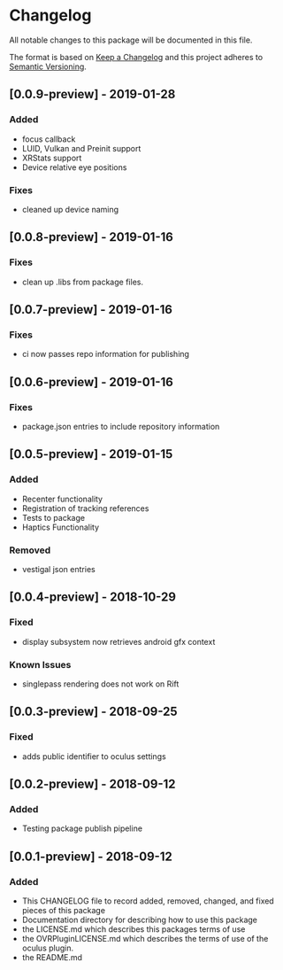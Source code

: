 # Changelog
All notable changes to this package will be documented in this file.

The format is based on [Keep a Changelog](http://keepachangelog.com/en/1.0.0/)
and this project adheres to [Semantic Versioning](http://semver.org/spec/v2.0.0.html).
## [0.0.9-preview] - 2019-01-28
### Added
- focus callback
- LUID, Vulkan and Preinit support
- XRStats support
- Device relative eye positions

### Fixes
- cleaned up device naming 

## [0.0.8-preview] - 2019-01-16
### Fixes
- clean up .libs from package files.

## [0.0.7-preview] - 2019-01-16
### Fixes
- ci now passes repo information for publishing

## [0.0.6-preview] - 2019-01-16
### Fixes
- package.json entries to include repository information

## [0.0.5-preview] - 2019-01-15
### Added
- Recenter functionality
- Registration of tracking references
- Tests to package
- Haptics Functionality

### Removed
- vestigal json entries

## [0.0.4-preview] - 2018-10-29
### Fixed
- display subsystem now retrieves android gfx context 

### Known Issues
- singlepass rendering does not work on Rift

## [0.0.3-preview] - 2018-09-25
### Fixed
- adds public identifier to oculus settings

## [0.0.2-preview] - 2018-09-12
### Added 
- Testing package publish pipeline

## [0.0.1-preview] - 2018-09-12
### Added 
- This CHANGELOG file to record added, removed, changed, and fixed pieces of this package
- Documentation directory for describing how to use this package
- the LICENSE.md which describes this packages terms of use
- the OVRPluginLICENSE.md which describes the terms of use of the oculus plugin.
- the README.md 
